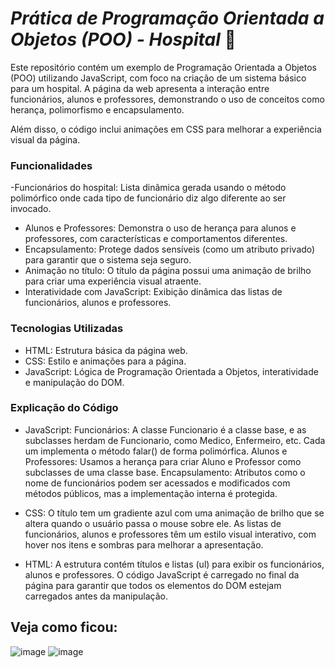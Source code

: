 # *Prática de Programação Orientada a Objetos (POO) - Hospital* 🏥
Este repositório contém um exemplo de Programação Orientada a Objetos (POO) utilizando JavaScript, com foco na criação de um sistema básico para um hospital. A página da web apresenta a interação entre funcionários, alunos e professores, demonstrando o uso de conceitos como herança, polimorfismo e encapsulamento.

Além disso, o código inclui animações em CSS para melhorar a experiência visual da página.

### Funcionalidades
 -Funcionários do hospital: Lista dinâmica gerada usando o método polimórfico onde cada tipo de funcionário diz algo diferente ao ser invocado.
- Alunos e Professores: Demonstra o uso de herança para alunos e professores, com características e comportamentos diferentes.
- Encapsulamento: Protege dados sensíveis (como um atributo privado) para garantir que o sistema seja seguro.
- Animação no título: O título da página possui uma animação de brilho para criar uma experiência visual atraente.
- Interatividade com JavaScript: Exibição dinâmica das listas de funcionários, alunos e professores.

### Tecnologias Utilizadas
- HTML: Estrutura básica da página web.
- CSS: Estilo e animações para a página.
- JavaScript: Lógica de Programação Orientada a Objetos, interatividade e manipulação do DOM.

### Explicação do Código

- JavaScript:
Funcionários: A classe Funcionario é a classe base, e as subclasses herdam de Funcionario, como Medico, Enfermeiro, etc. Cada um implementa o método falar() de forma polimórfica.
Alunos e Professores: Usamos a herança para criar Aluno e Professor como subclasses de uma classe base.
Encapsulamento: Atributos como o nome de funcionários podem ser acessados e modificados com métodos públicos, mas a implementação interna é protegida.

- CSS:
O título tem um gradiente azul com uma animação de brilho que se altera quando o usuário passa o mouse sobre ele.
As listas de funcionários, alunos e professores têm um estilo visual interativo, com hover nos itens e sombras para melhorar a apresentação.

- HTML:
A estrutura contém títulos e listas (ul) para exibir os funcionários, alunos e professores.
O código JavaScript é carregado no final da página para garantir que todos os elementos do DOM estejam carregados antes da manipulação.

## Veja como ficou:

![image](https://github.com/user-attachments/assets/2f90fa53-3ee5-480f-a53e-e01eebe25d7f)
![image](https://github.com/user-attachments/assets/df0b9bcc-f137-43ba-9fcc-fced12a882ec)


